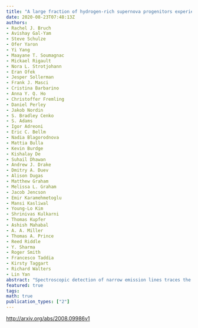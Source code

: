 ```yaml
---
title: "A large fraction of hydrogen-rich supernova progenitors experience   elevated mass loss shortly prior to explosion"
date: 2020-08-23T07:48:13Z
authors:
- Rachel J. Bruch
- Avishay Gal-Yam
- Steve Schulze
- Ofer Yaron
- Yi Yang
- Maayane T. Soumagnac
- Mickael Rigault
- Nora L. Strotjohann
- Eran Ofek
- Jesper Sollerman
- Frank J. Masci
- Cristina Barbarino
- Anna Y. Q. Ho
- Christoffer Fremling
- Daniel Perley
- Jakob Nordin
- S. Bradley Cenko
- S. Adams
- Igor Adreoni
- Eric C. Bellm
- Nadia Blagorodnova
- Mattia Bulla
- Kevin Burdge
- Kishalay De
- Suhail Dhawan
- Andrew J. Drake
- Dmitry A. Duev
- Alison Dugas
- Matthew Graham
- Melissa L. Graham
- Jacob Jencson
- Emir Karamehmetoglu
- Mansi Kasliwal
- Young-Lo Kim
- Shrinivas Kulkarni
- Thomas Kupfer
- Ashish Mahabal
- A. A. Miller
- Thomas A. Prince
- Reed Riddle
- Y. Sharma
- Roger Smith
- Francesco Taddia
- Kirsty Taggart
- Richard Walters
- Lin Yan
abstract: "Spectroscopic detection of narrow emission lines traces the presence of circumstellar mass distributions around massive stars exploding as core-collapse supernovae. Transient emission lines disappearing shortly after the supernova explosion suggest that the spatial extent of such material is compact, and hence imply an increased mass loss shortly prior to explosion. Here, we present a systematic survey for such transient emission lines (Flash Spectroscopy) among Type II supernovae detected in the first year of the Zwicky Transient Facility (ZTF) survey. We find that at least six out of ten events for which a spectrum was obtained within two days of estimated explosion time show evidence for such transient flash lines. Our measured flash event fraction ($>30%$ at $95%$ confidence level) indicates that elevated mass loss is a common process occurring in massive stars that are about to explode as supernovae."
featured: true
tags:
math: true
publication_types: ["2"]
---
```

http://arxiv.org/abs/2008.09986v1